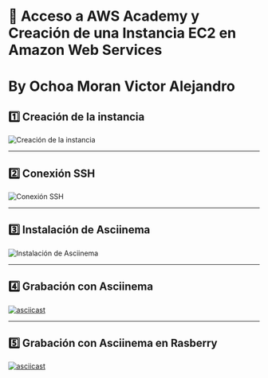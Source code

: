 # 📌 Acceso a AWS Academy y Creación de una Instancia EC2 en Amazon Web Services
# By Ochoa Moran Victor Alejandro
## 1️⃣ Creación de la instancia
![Creación de la instancia](https://github.com/user-attachments/assets/0dabd434-065e-42c3-85a7-18f1a85ee993)

---

## 2️⃣ Conexión SSH
![Conexión SSH](https://github.com/user-attachments/assets/2e0450fd-a496-492e-80e0-107224b2fb6d)

---

## 3️⃣ Instalación de Asciinema
![Instalación de Asciinema](https://github.com/user-attachments/assets/75f3b0ca-3d83-4567-81bf-8755621c40a2)

---

## 4️⃣ Grabación con Asciinema
[![asciicast](https://asciinema.org/a/416FWg4V9Z8RHrTxLOjKE8q3Q.svg)](https://asciinema.org/a/416FWg4V9Z8RHrTxLOjKE8q3Q)

---

## 5️⃣ Grabación con Asciinema en Rasberry
[![asciicast](https://asciinema.org/a/y8ezr6WOubkgXvIgk9Ko2IXuR.svg)](https://asciinema.org/a/y8ezr6WOubkgXvIgk9Ko2IXuR)
